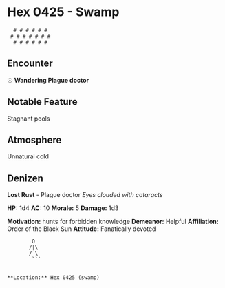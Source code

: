 # Hex 0425 - Swamp
```
  # # # # # #
 # # # # # # #
  # # # # # #
```

## Encounter

☉ **Wandering Plague doctor**

## Notable Feature

Stagnant pools

## Atmosphere

Unnatural cold

## Denizen

**Lost Rust** - Plague doctor
*Eyes clouded with cataracts*

**HP:** 1d4 **AC:** 10 **Morale:** 5
**Damage:** 1d3

**Motivation:** hunts for forbidden knowledge
**Demeanor:** Helpful
**Affiliation:** Order of the Black Sun
**Attitude:** Fanatically devoted

```
        O
       /|\
       / \
        ```


**Location:** Hex 0425 (swamp)
